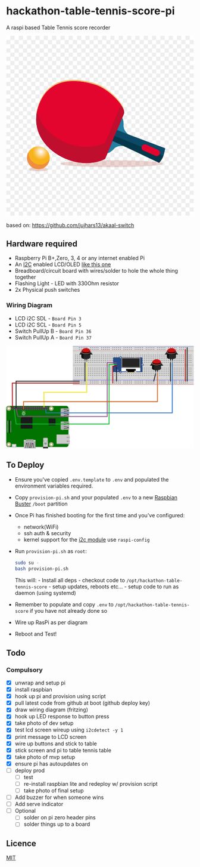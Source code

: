 # hackathon-table-tennis-score-pi
A raspi based Table Tennis score recorder

![](docs/logo.png)

based on: https://github.com/jujhars13/akaal-switch

## Hardware required

- Raspberry Pi B+,Zero, 3, 4 or any internet enabled Pi
- An [I2C](https://i2c.info/) enabled LCD/OLED [like this one](https://www.amazon.co.uk/gp/product/B07PWWTB94/ref=ppx_yo_dt_b_asin_title_o00_s00?ie=UTF8&psc=1)
- Breadboard/circuit board with wires/solder to hole the whole thing together
- Flashing Light - LED with 330Ohm resistor
- 2x Physical push switches

### Wiring Diagram

- LCD i2C SDL - `Board Pin 3`
- LCD i2C SCL - `Board Pin 5`
- Switch PullUp B - `Board Pin 36`
- Switch PullUp A - `Board Pin 37`

![wiring-diagram](docs/diagram_bb.svg)

## To Deploy

- Ensure you've copied `.env.template` to `.env` and populated the environment variables required.
- Copy `provision-pi.sh` and your populated `.env` to a new [Raspbian Buster](https://www.raspberrypi.org/downloads/raspbian/) `/boot` partition
- Once Pi has finished booting for the first time and you've configured:
  - network(WiFi)
  - ssh auth & security
  - kernel support for the [i2c module](https://learn.adafruit.com/adafruits-raspberry-pi-lesson-4-gpio-setup/configuring-i2c) use `raspi-config`
- Run `provision-pi.sh` as `root`:

  ```bash
  sudo su -
  bash provision-pi.sh
  ```

  This will:
      - Install all deps
      - checkout code to `/opt/hackathon-table-tennis-score`
      - setup updates, reboots etc...
      - setup code to run as daemon (using systemd)
- Remember to populate and copy `.env` to `/opt/hackathon-table-tennis-score` if you have not already done so
- Wire up RasPi as per diagram
- Reboot and Test!

## Todo

### Compulsory

- [x] unwrap and setup pi
- [x] install raspbian
- [x] hook up pi and provision using script
- [x] pull latest code from github at boot (github deploy key)
- [x] draw wiring diagram (fritzing)
- [x] hook up LED response to button press
- [x] take photo of dev setup
- [x] test lcd screen wireup using `i2cdetect -y 1`
- [x] print message to LCD screen
- [x] wire up buttons and stick to table
- [x] stick screen and pi to table tennis table
- [x] take photo of mvp setup
- [x] ensure pi has autoupdates on
- [ ] deploy prod
    - [ ] test
    - [ ] re-install raspbian lite and redeploy w/ provision script
    - [ ] take photo of final setup
- [ ] Add buzzer for when someone wins
- [ ] Add serve indicator
- [ ] Optional
    - [ ] solder on pi zero header pins
    - [ ] solder things up to a board

## Licence

[MIT](LICENCE)
